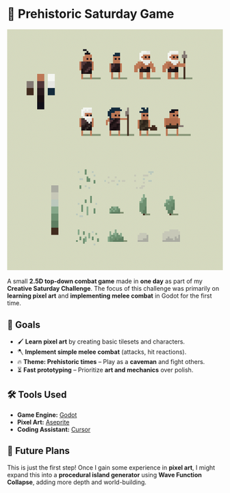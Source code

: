 # 🦴 Prehistoric Saturday Game

![screenshot](./screenshots/sprites1.png)

A small **2.5D top-down combat game** made in **one day** as part of my **Creative Saturday Challenge**. The focus of this challenge was primarily on **learning pixel art** and **implementing melee combat** in Godot for the first time.

## 🎯 Goals
- 🖌 **Learn pixel art** by creating basic tilesets and characters.
- 🪓 **Implement simple melee combat** (attacks, hit reactions).
- 🔥 **Theme: Prehistoric times** – Play as a **caveman** and fight others.
- ⏳ **Fast prototyping** – Prioritize **art and mechanics** over polish.

## 🛠️ Tools Used
- **Game Engine:** [Godot](https://godotengine.org/)
- **Pixel Art:** [Aseprite](https://www.aseprite.org/)
- **Coding Assistant:** [Cursor](https://www.cursor.com/)

## 📌 Future Plans
This is just the first step! Once I gain some experience in **pixel art**, I might expand this into a **procedural island generator** using **Wave Function Collapse**, adding more depth and world-building.
